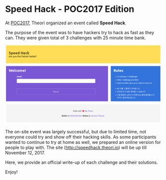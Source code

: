 # Speed Hack - POC2017 Edition

At [POC2017](http://powerofcommunity.net/), Theori organized an event called **Speed Hack**.

The purpose of the event was to have hackers try to hack as fast as they can. They were given total of 3 challenges with 25 minute time bank.

![screenshot_1](screenshot_1.png)

The on-site event was largely successful, but due to limited time, not everyone could try and show off their hacking skills. As some participants wanted to continue to try at home as well, we prepared an online version for people to play with. The site (http://speedhack.theori.io) will be up till November 12, 2017.



Here, we provide an official write-up of each challenge and their solutions.



Enjoy!